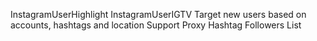 InstagramUserHighlight 
InstagramUserIGTV
Target new users based on accounts, hashtags and location
Support Proxy
Hashtag Followers List